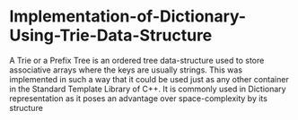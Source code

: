 Implementation-of-Dictionary-Using-Trie-Data-Structure
======================================================

A Trie or a Prefix Tree is an ordered tree data-structure used to store associative arrays where the keys are usually strings. This was implemented in such a way that it could be used just as any other container in the Standard Template Library of C++. It is commonly used in Dictionary representation as it poses an advantage over space-complexity by its structure
